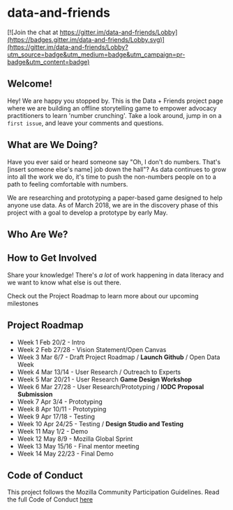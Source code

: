# data-and-friends

[![Join the chat at https://gitter.im/data-and-friends/Lobby](https://badges.gitter.im/data-and-friends/Lobby.svg)](https://gitter.im/data-and-friends/Lobby?utm_source=badge&utm_medium=badge&utm_campaign=pr-badge&utm_content=badge)


## Welcome!

Hey! We are happy you stopped by. This is the Data + Friends project page where we are building an offline storytelling game to empower advocacy practitioners to learn 'number crunching'. Take a look around, jump in on a `first issue`, and leave your comments and questions.

## What are We Doing?
Have you ever said or heard someone say "Oh, I don't do numbers. That's [insert someone else's name] job down the hall"? As data continues to grow into all the work we do, it's time to push the non-numbers people on to a path to feeling comfortable with numbers.

We are researching and prototyping a paper-based game designed to help anyone use data. As of March 2018, we are in the discovery phase of this project with a goal to develop a prototype by early May.

## Who Are We?

## How to Get Involved
Share your knowledge! There's *a lot* of work happening in data literacy and we want to know what else is out there.

Check out the Project Roadmap to learn more about our upcoming milestones

## Project Roadmap
* Week 1 Feb 20/2 - Intro
* Week 2 Feb 27/28 - Vision Statement/Open Canvas
* Week 3 Mar 6/7 - Draft Project Roadmap / **Launch Github** /  Open Data Week
* Week 4 Mar 13/14  - User Research / Outreach to Experts
* Week 5 Mar 20/21 - User Research **Game Design Workshop**
* Week 6 Mar 27/28 - User Research/Prototyping / **IODC Proposal Submission**
* Week 7 Apr 3/4 -  Prototyping
* Week 8 Apr 10/11 -  Prototyping
* Week 9 Apr 17/18  -  Testing
* Week 10 Apr 24/25  -  Testing / **Design Studio and Testing**
* Week 11 May 1/2  - Demo
* Week 12 May 8/9  - Mozilla Global Sprint
* Week 13 May 15/16  - Final mentor meeting
* Week 14 May 22/23 - Final Demo

## Code of Conduct
This project follows the Mozilla Community Participation Guidelines. Read the full Code of Conduct [here](https://www.mozilla.org/en-US/about/governance/policies/participation/)
